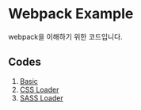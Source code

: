 # Webpack Example

webpack을 이해하기 위한 코드입니다.

## Codes

1. [Basic](https://github.com/socratone/webpack-example/tree/main/basic)
2. [CSS Loader](https://github.com/socratone/webpack-example/tree/main/css-loader)
3. [SASS Loader](https://github.com/socratone/webpack-example/tree/main/sass-loader)
